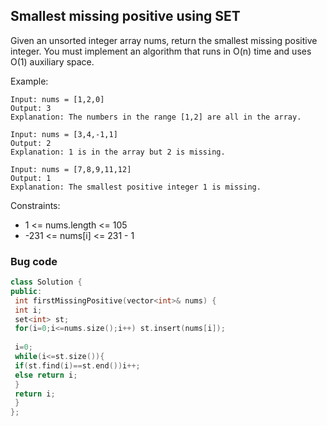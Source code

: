 ## Smallest missing positive using SET
Given an unsorted integer array nums, return the smallest missing positive integer. 
You must implement an algorithm that runs in O(n) time and uses O(1) auxiliary space. 

Example:
```
Input: nums = [1,2,0] 
Output: 3 
Explanation: The numbers in the range [1,2] are all in the array. 
```
```
Input: nums = [3,4,-1,1] 
Output: 2 
Explanation: 1 is in the array but 2 is missing. 
```
```
Input: nums = [7,8,9,11,12] 
Output: 1 
Explanation: The smallest positive integer 1 is missing. 
```

Constraints:
-	1 <= nums.length <= 105 
-	-231 <= nums[i] <= 231 - 1 
 
### Bug code
```cpp
class Solution { 
public: 
 int firstMissingPositive(vector<int>& nums) { 
 int i; 
 set<int> st; 
 for(i=0;i<=nums.size();i++) st.insert(nums[i]); 
 
 i=0; 
 while(i<=st.size()){ 
 if(st.find(i)==st.end())i++; 
 else return i; 
 } 
 return i; 
 } 
}; 
```